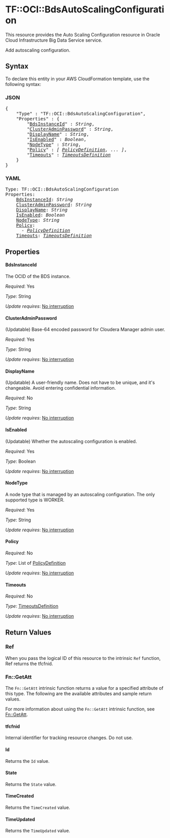 # TF::OCI::BdsAutoScalingConfiguration

This resource provides the Auto Scaling Configuration resource in Oracle Cloud Infrastructure Big Data Service service.

Add autoscaling configuration.

## Syntax

To declare this entity in your AWS CloudFormation template, use the following syntax:

### JSON

<pre>
{
    "Type" : "TF::OCI::BdsAutoScalingConfiguration",
    "Properties" : {
        "<a href="#bdsinstanceid" title="BdsInstanceId">BdsInstanceId</a>" : <i>String</i>,
        "<a href="#clusteradminpassword" title="ClusterAdminPassword">ClusterAdminPassword</a>" : <i>String</i>,
        "<a href="#displayname" title="DisplayName">DisplayName</a>" : <i>String</i>,
        "<a href="#isenabled" title="IsEnabled">IsEnabled</a>" : <i>Boolean</i>,
        "<a href="#nodetype" title="NodeType">NodeType</a>" : <i>String</i>,
        "<a href="#policy" title="Policy">Policy</a>" : <i>[ <a href="policydefinition.md">PolicyDefinition</a>, ... ]</i>,
        "<a href="#timeouts" title="Timeouts">Timeouts</a>" : <i><a href="timeoutsdefinition.md">TimeoutsDefinition</a></i>
    }
}
</pre>

### YAML

<pre>
Type: TF::OCI::BdsAutoScalingConfiguration
Properties:
    <a href="#bdsinstanceid" title="BdsInstanceId">BdsInstanceId</a>: <i>String</i>
    <a href="#clusteradminpassword" title="ClusterAdminPassword">ClusterAdminPassword</a>: <i>String</i>
    <a href="#displayname" title="DisplayName">DisplayName</a>: <i>String</i>
    <a href="#isenabled" title="IsEnabled">IsEnabled</a>: <i>Boolean</i>
    <a href="#nodetype" title="NodeType">NodeType</a>: <i>String</i>
    <a href="#policy" title="Policy">Policy</a>: <i>
      - <a href="policydefinition.md">PolicyDefinition</a></i>
    <a href="#timeouts" title="Timeouts">Timeouts</a>: <i><a href="timeoutsdefinition.md">TimeoutsDefinition</a></i>
</pre>

## Properties

#### BdsInstanceId

The OCID of the BDS instance.

_Required_: Yes

_Type_: String

_Update requires_: [No interruption](https://docs.aws.amazon.com/AWSCloudFormation/latest/UserGuide/using-cfn-updating-stacks-update-behaviors.html#update-no-interrupt)

#### ClusterAdminPassword

(Updatable) Base-64 encoded password for Cloudera Manager admin user.

_Required_: Yes

_Type_: String

_Update requires_: [No interruption](https://docs.aws.amazon.com/AWSCloudFormation/latest/UserGuide/using-cfn-updating-stacks-update-behaviors.html#update-no-interrupt)

#### DisplayName

(Updatable) A user-friendly name. Does not have to be unique, and it's changeable. Avoid entering confidential information.

_Required_: No

_Type_: String

_Update requires_: [No interruption](https://docs.aws.amazon.com/AWSCloudFormation/latest/UserGuide/using-cfn-updating-stacks-update-behaviors.html#update-no-interrupt)

#### IsEnabled

(Updatable) Whether the autoscaling configuration is enabled.

_Required_: Yes

_Type_: Boolean

_Update requires_: [No interruption](https://docs.aws.amazon.com/AWSCloudFormation/latest/UserGuide/using-cfn-updating-stacks-update-behaviors.html#update-no-interrupt)

#### NodeType

A node type that is managed by an autoscaling configuration. The only supported type is WORKER.

_Required_: Yes

_Type_: String

_Update requires_: [No interruption](https://docs.aws.amazon.com/AWSCloudFormation/latest/UserGuide/using-cfn-updating-stacks-update-behaviors.html#update-no-interrupt)

#### Policy

_Required_: No

_Type_: List of <a href="policydefinition.md">PolicyDefinition</a>

_Update requires_: [No interruption](https://docs.aws.amazon.com/AWSCloudFormation/latest/UserGuide/using-cfn-updating-stacks-update-behaviors.html#update-no-interrupt)

#### Timeouts

_Required_: No

_Type_: <a href="timeoutsdefinition.md">TimeoutsDefinition</a>

_Update requires_: [No interruption](https://docs.aws.amazon.com/AWSCloudFormation/latest/UserGuide/using-cfn-updating-stacks-update-behaviors.html#update-no-interrupt)

## Return Values

### Ref

When you pass the logical ID of this resource to the intrinsic `Ref` function, Ref returns the tfcfnid.

### Fn::GetAtt

The `Fn::GetAtt` intrinsic function returns a value for a specified attribute of this type. The following are the available attributes and sample return values.

For more information about using the `Fn::GetAtt` intrinsic function, see [Fn::GetAtt](https://docs.aws.amazon.com/AWSCloudFormation/latest/UserGuide/intrinsic-function-reference-getatt.html).

#### tfcfnid

Internal identifier for tracking resource changes. Do not use.

#### Id

Returns the <code>Id</code> value.

#### State

Returns the <code>State</code> value.

#### TimeCreated

Returns the <code>TimeCreated</code> value.

#### TimeUpdated

Returns the <code>TimeUpdated</code> value.

